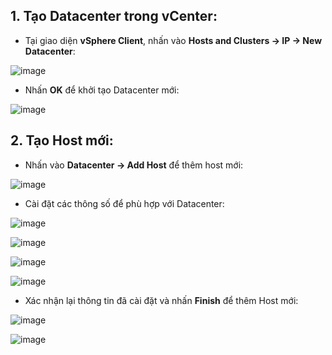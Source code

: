 ## 1. Tạo Datacenter trong vCenter:
- Tại giao diện **vSphere Client**, nhấn vào **Hosts and Clusters -> IP -> New Datacenter**:

![image](https://github.com/user-attachments/assets/70993152-e53f-472f-a361-fa8dfe4edba8)

- Nhấn **OK** để khởi tạo Datacenter mới:

![image](https://github.com/user-attachments/assets/5a045b48-2754-460e-b7e0-5e5f6374e948)

## 2. Tạo Host mới: 
- Nhấn vào **Datacenter -> Add Host** để thêm host mới:

![image](https://github.com/user-attachments/assets/747b5128-fc65-43f6-b872-3522361ea0e1)

- Cài đặt các thông số để phù hợp với Datacenter:

![image](https://github.com/user-attachments/assets/a200683b-a1c2-481a-aa13-85db6539ddb1)

![image](https://github.com/user-attachments/assets/a667d2d1-7860-4a85-9b40-cfa87050e0a2)

![image](https://github.com/user-attachments/assets/e9337dc8-d2ef-4067-b5d3-1d197529c8f4)

![image](https://github.com/user-attachments/assets/6806fed7-1253-43ee-b2d1-302cf0928504)

- Xác nhận lại thông tin đã cài đặt và nhấn **Finish** để thêm Host mới: 

![image](https://github.com/user-attachments/assets/1616a791-3ec8-49db-863b-61ec8dac8d72)

![image](https://github.com/user-attachments/assets/67dce02f-9b50-4aa5-aedd-057ebac9dc12)
